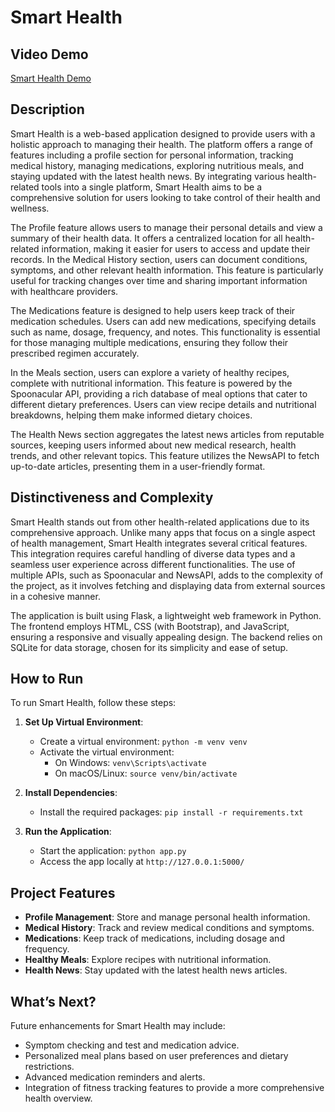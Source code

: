 # Smart Health

## Video Demo
[Smart Health Demo](https://youtu.be/2k9lcKnXhOs)

## Description
Smart Health is a web-based application designed to provide users with a holistic approach to managing their health. The platform offers a range of features including a profile section for personal information, tracking medical history, managing medications, exploring nutritious meals, and staying updated with the latest health news. By integrating various health-related tools into a single platform, Smart Health aims to be a comprehensive solution for users looking to take control of their health and wellness.

The Profile feature allows users to manage their personal details and view a summary of their health data. It offers a centralized location for all health-related information, making it easier for users to access and update their records. In the Medical History section, users can document conditions, symptoms, and other relevant health information. This feature is particularly useful for tracking changes over time and sharing important information with healthcare providers.

The Medications feature is designed to help users keep track of their medication schedules. Users can add new medications, specifying details such as name, dosage, frequency, and notes. This functionality is essential for those managing multiple medications, ensuring they follow their prescribed regimen accurately.

In the Meals section, users can explore a variety of healthy recipes, complete with nutritional information. This feature is powered by the Spoonacular API, providing a rich database of meal options that cater to different dietary preferences. Users can view recipe details and nutritional breakdowns, helping them make informed dietary choices.

The Health News section aggregates the latest news articles from reputable sources, keeping users informed about new medical research, health trends, and other relevant topics. This feature utilizes the NewsAPI to fetch up-to-date articles, presenting them in a user-friendly format.

## Distinctiveness and Complexity
Smart Health stands out from other health-related applications due to its comprehensive approach. Unlike many apps that focus on a single aspect of health management, Smart Health integrates several critical features. This integration requires careful handling of diverse data types and a seamless user experience across different functionalities. The use of multiple APIs, such as Spoonacular and NewsAPI, adds to the complexity of the project, as it involves fetching and displaying data from external sources in a cohesive manner.

The application is built using Flask, a lightweight web framework in Python. The frontend employs HTML, CSS (with Bootstrap), and JavaScript, ensuring a responsive and visually appealing design. The backend relies on SQLite for data storage, chosen for its simplicity and ease of setup.

## How to Run
To run Smart Health, follow these steps:

1. **Set Up Virtual Environment**:
   - Create a virtual environment: `python -m venv venv`
   - Activate the virtual environment:
     - On Windows: `venv\Scripts\activate`
     - On macOS/Linux: `source venv/bin/activate`

2. **Install Dependencies**:
   - Install the required packages: `pip install -r requirements.txt`

3. **Run the Application**:
   - Start the application: `python app.py`
   - Access the app locally at `http://127.0.0.1:5000/`

## Project Features
- **Profile Management**: Store and manage personal health information.
- **Medical History**: Track and review medical conditions and symptoms.
- **Medications**: Keep track of medications, including dosage and frequency.
- **Healthy Meals**: Explore recipes with nutritional information.
- **Health News**: Stay updated with the latest health news articles.

## What’s Next?
Future enhancements for Smart Health may include:
- Symptom checking and test and medication advice.
- Personalized meal plans based on user preferences and dietary restrictions.
- Advanced medication reminders and alerts.
- Integration of fitness tracking features to provide a more comprehensive health overview.
